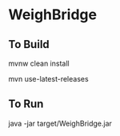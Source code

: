 # WeighBridge

## To Build 
mvnw clean install

mvn use-latest-releases

## To Run
java -jar target/WeighBridge.jar
